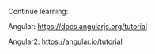 Continue learning:

Angular: https://docs.angularjs.org/tutorial

Angular2: https://angular.io/tutorial
